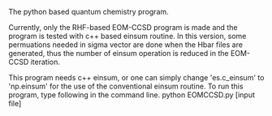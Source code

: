 The python based quantum chemistry program.

Currently, only the RHF-based EOM-CCSD program is made and the program is tested with c++ based einsum routine.
In this version, some permuations needed in sigma vector are done when the Hbar files are generated, thus the number of einsum operation is reduced in the EOM-CCSD iteration.

This program needs c++ einsum, or one can simply change 'es.c_einsum' to 'np.einsum' for the use of the conventional einsum routine.
To run this program, type following in the command line.
python EOMCCSD.py [input file]

